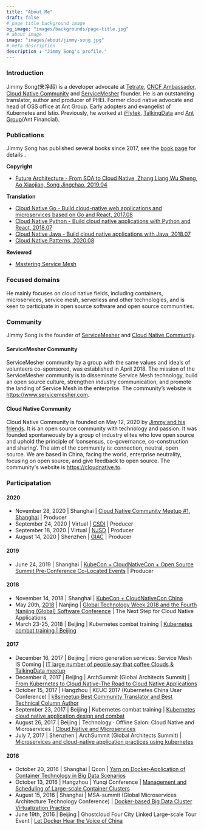 ```yaml
---
title: "About Me"
draft: false
# page title background image
bg_image: "images/backgrounds/page-title.jpg"
# about image
image: "images/about/jimmy-song.jpg"
# meta description
description : "Jimmy Song's profile."
---
```


### Introduction

Jimmy Song(宋净超) is a developer advocate at [Tetrate](https://tetrate.io), [CNCF Ambassador](https://www.cncf.io/people/ambassadors/), [Cloud Native Community](https://cloudnative.to/en) and [ServiceMesher](https://www.servicemesher.com) founder. He is an outstanding translator, author and producer of PHEI.  Former cloud native advocate and head of OSS office at Ant Group. Early adopters and evangelist of Kubernetes and Istio. Previously, he worked at [iFlytek](https://www.iflytek.com), [TalkingData](https://www.talkingdata.com) and [Ant Group](https://www.antgroup.com)(Ant Financial).

### Publications

Jimmy Song has published several books since 2017, see the [book page](/en/book) for details .

**Copyright**

- [Future Architecture - From SOA to Cloud Native, Zhang Liang,Wu Sheng, Ao Xiaojian, Song Jingchao, 2019.04](/en/book/future-architecture/)

**Translation**

- [Cloud Native Go - Build cloud-native web applications and microservices based on Go and React, 2017.08](/en/book/cloud-native-go)
- [Cloud Native Python - Build cloud native applications with Python and React, 2018.07](/en/book/cloud-native-python/)
- [Cloud Native Java - Build cloud native applications with Java, 2018.07](/en/book/cloud-native-java)
- [Cloud Native Patterns, 2020.08](/en/book/cloud-native-patterns)

**Reviewed**

- [Mastering Service Mesh](https://www.packtpub.com/web-development/mastering-service-mesh-architecture)

### Focused domains

He mainly focuses on cloud native fields, including containers, microservices, service mesh, serverless and other technologies, and is keen to participate in open source software and open source communities.

### Community

Jimmy Song is the founder of [ServiceMesher](https://www.servicemesher.com/) and [Cloud Native Communtiy](https://cloudnative.to).

#### ServiceMesher Community

ServiceMesher community by a group with the same values and ideals of volunteers co-sponsored, was established in April 2018. The mission of the ServiceMesher community is to disseminate Service Mesh technology, build an open source culture, strengthen industry communication, and promote the landing of Service Mesh in the enterprise. The community’s website is <https://www.servicemesher.com>.

#### Cloud Native Community

Cloud Native Community is founded on May 12, 2020 by [Jimmy and his friends](https://cloudnative.to/en/team). It is an open source community with technology and passion. It was founded spontaneously by a group of industry elites who love open source and uphold the principle of ‘consensus, co-governance, co-construction and sharing’. The aim of the community is: connection, neutral, open source. We are based in China, facing the world, enterprise neutrality, focusing on open source, and give feedback to open source. The community's website is <https://cloudnative.to>.

### Participatation

#### 2020

- November 28, 2020 | Shanghai | [Cloud Native Community Meetup #1, Shanghai](https://www.huodongxing.com/event/9571346308700) | Producer
- September 24, 2020 | Virtual | [CSDI](https://www.bagevent.com/event/csdisummit/p/412889) | Producer
- September 18, 2020 | Virtual | [NJSD](https://www.bagevent.com/event/1233659) | Producer
- August 14, 2020 | Shenzhen | [GIAC](http://giac.msup.com.cn/Giac/schedule/index) | Producer

#### 2019

- June 24, 2019 | Shanghai | [KubeCon + CloudNativeCon + Open Source Summit Pre-Conference Co-Located Events](https://www.lfasiallc.com/events/kubecon-cloudnativecon-china-2019/co-located-events/) | Producer

#### 2018

- November 14, 2018 | Shanghai | [KubeCon + CloudNativeCon China](https://www.lfasiallc.com/events/kubecon-cloudnativecon-china-2018/)
- May 20th, [2018](http://njsd-china.org/NJSDGlobal2018/) | Nanjing | [Global Technology Week 2018 and the Fourth Nanjing (Global) Software Conference](http://njsd-china.org/NJSDGlobal2018/) | The Next Step for Cloud Native Applications
- March 23-25, 2018 | Beijing | Kubernetes combat training | [Kubernetes combat training | Beijing](http://dockone.io/article/2626)

#### 2017

- December 16, 2017 | Beijing | micro generation services: Service Mesh IS Coming | [IT large number of people say that coffee Clouds & TalkingData meetup](http://www.itdks.com/eventlist/detail/1690)
- December 8, 2017 | Beijing | ArchSummit (Global Architects Summit) | [From Kubernetes to Cloud Native-The Road to Cloud Native Applications](http://bj2017.archsummit.com/presentation/306)
- October 15, 2017 | Hangzhou | KEUC 2017 (Kubernetes China User Conference) | [k8smeetup Best Community Translator and Best Technical Column Author](http://keuc.k8smeetup.com/)
- September 23, 2017 | Beijing | Kubernetes combat training | [Kubernetes cloud native application design and combat](https://www.bagevent.com/event/791762)
- August 26, 2017 | Beijing | Technology · Offline Salon: Cloud Native and Microservices | [Cloud Native and Microservices](http://www.huodongxing.com/event/8401246554100)
- July 7, 2017 | Shenzhen | ArchSummit (Global Architects Summit) | [Microservices and cloud-native application practices using kubernetes](http://sz2017.archsummit.com/presentation/1080)

#### 2016

- October 20, 2016 | Shanghai | Qcon | [Yarn on Docker-Application of Container Technology in Big Data Scenarios](http://2016.qconshanghai.com/speakers/202253)
- October 13, 2016 | Hangzhou | Yunqi Conference | [Management and Scheduling of Large-scale Container Clusters](https://yunqi.aliyun.com/2016/hangzhou/schedule?spm=5176.8098788.535884.3.7cdb1f673uSp7Q)
- August 15, 2016 | Shanghai | MSA-summit (Global Microservices Architecture Technology Conference) | [Docker-based Big Data Cluster Virtualization Practice](https://www.oschina.net/event/2185859)
- June 19th, 2016 | Beijing | Ghostcloud Four City Linked Large-scale Tour Event | [Let Docker Hear the Voice of China](https://www.bagevent.com/event/97318)
